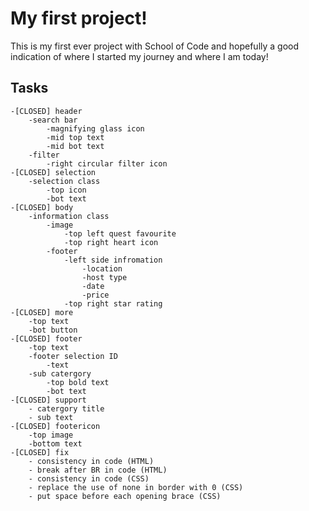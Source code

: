 # My first project!
This is my first ever project with School of Code and hopefully a good indication of where I started my journey and where I am today!


## Tasks
    -[CLOSED] header 
        -search bar
            -magnifying glass icon
            -mid top text
            -mid bot text
        -filter
            -right circular filter icon
    -[CLOSED] selection 
        -selection class
            -top icon
            -bot text
    -[CLOSED] body
        -information class
            -image
                -top left quest favourite
                -top right heart icon
            -footer
                -left side infromation
                    -location
                    -host type
                    -date
                    -price
                -top right star rating
    -[CLOSED] more
        -top text
        -bot button
    -[CLOSED] footer
        -top text
        -footer selection ID
            -text
        -sub catergory
            -top bold text
            -bot text
    -[CLOSED] support
        - catergory title
        - sub text
    -[CLOSED] footericon
        -top image
        -bottom text
    -[CLOSED] fix
        - consistency in code (HTML)
        - break after BR in code (HTML)
        - consistency in code (CSS)
        - replace the use of none in border with 0 (CSS)
        - put space before each opening brace (CSS)


